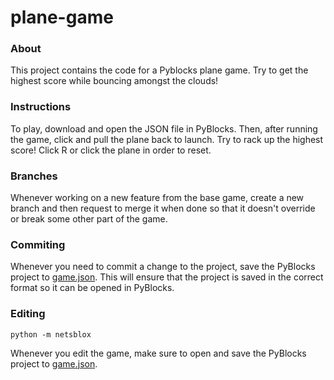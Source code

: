 # plane-game

### About

This project contains the code for a Pyblocks plane game. Try to get the highest score while bouncing amongst the clouds!

### Instructions

To play, download and open the JSON file in PyBlocks. Then, after running the game, click and pull the plane back to launch. Try to rack up the highest score! Click R or click the plane in order to reset.

### Branches

Whenever working on a new feature from the base game, create a new branch and then request to merge it when done so that
it doesn't override or break some other part of the game.

### Commiting
Whenever you need to commit a change to the project, save the PyBlocks project to [game.json](src/game.json). This will
ensure that the project is saved in the correct format so it can be opened in PyBlocks.

### Editing

```shell
python -m netsblox
```

Whenever you edit the game, make sure to open and save the PyBlocks project to [game.json](src/game.json).
